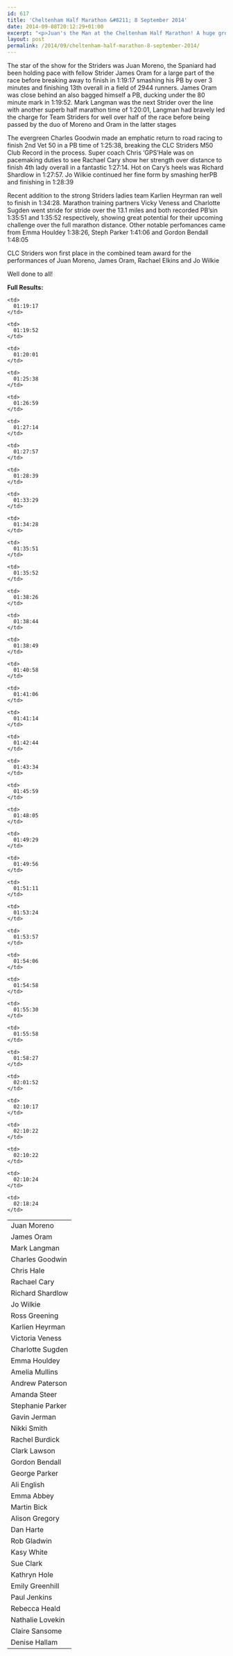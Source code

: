 ```yaml
---
id: 617
title: 'Cheltenham Half Marathon &#8211; 8 September 2014'
date: 2014-09-08T20:12:29+01:00
excerpt: "<p>Juan's the Man at the Cheltenham Half Marathon! A huge group of 38 CLC Striders took to the streets of Cheltenham to take on the second running of Cheltenham's Half Marathon. </p>"
layout: post
permalink: /2014/09/cheltenham-half-marathon-8-september-2014/
---
```

The star of the show for the Striders was Juan Moreno, the Spaniard had been holding pace with fellow Strider James Oram for a large part of the race before breaking away to finish in 1:19:17 smashing his PB by over 3 minutes and finishing 13th overall in a field of 2944 runners. James Oram was close behind an also bagged himself a PB, ducking under the 80 minute mark in 1:19:52. Mark Langman was the next Strider over the line with another superb half marathon time of 1:20:01, Langman had bravely led the charge for Team Striders for well over half of the race before being passed by the duo of Moreno and Oram in the latter stages

The evergreen Charles Goodwin made an emphatic return to road racing to finish 2nd Vet 50 in a PB time of 1:25:38, breaking the CLC Striders M50 Club Record in the process. Super coach Chris &#8216;GPS&#8217;Hale was on pacemaking duties to see Rachael Cary show her strength over distance to finish 4th lady overall in a fantastic 1:27:14. Hot on Cary&#8217;s heels was Richard Shardlow in 1:27:57. Jo Wilkie continued her fine form by smashing herPB and finishing in 1:28:39

Recent addition to the strong Striders ladies team Karlien Heyrman ran well to finish in 1:34:28. Marathon training partners Vicky Veness and Charlotte Sugden went stride for stride over the 13.1 miles and both recorded PB&#8217;sin 1:35:51 and 1:35:52 respectively, showing great potential for their upcoming challenge over the full marathon distance. Other notable perfomances came from Emma Houldey 1:38:26, Steph Parker 1:41:06 and Gordon Bendall 1:48:05

CLC Striders won first place in the combined team award for the performances of Juan Moreno, James Oram, Rachael Elkins and Jo Wilkie

Well done to all!

**Full Results:**

<table>
  <colgroup> <col></col> <col></col> </colgroup> <tr>
    <td>
      Juan Moreno
    </td>
    
    <td>
      01:19:17
    </td>
  </tr>
  
  <tr>
    <td>
      James Oram
    </td>
    
    <td>
      01:19:52
    </td>
  </tr>
  
  <tr>
    <td>
      Mark Langman
    </td>
    
    <td>
      01:20:01
    </td>
  </tr>
  
  <tr>
    <td>
      Charles Goodwin
    </td>
    
    <td>
      01:25:38
    </td>
  </tr>
  
  <tr>
    <td>
      Chris Hale
    </td>
    
    <td>
      01:26:59
    </td>
  </tr>
  
  <tr>
    <td>
      Rachael Cary
    </td>
    
    <td>
      01:27:14
    </td>
  </tr>
  
  <tr>
    <td>
      Richard Shardlow
    </td>
    
    <td>
      01:27:57
    </td>
  </tr>
  
  <tr>
    <td>
      Jo Wilkie
    </td>
    
    <td>
      01:28:39
    </td>
  </tr>
  
  <tr>
    <td>
      Ross Greening
    </td>
    
    <td>
      01:33:29
    </td>
  </tr>
  
  <tr>
    <td>
      Karlien Heyrman
    </td>
    
    <td>
      01:34:28
    </td>
  </tr>
  
  <tr>
    <td>
      Victoria Veness
    </td>
    
    <td>
      01:35:51
    </td>
  </tr>
  
  <tr>
    <td>
      Charlotte Sugden
    </td>
    
    <td>
      01:35:52
    </td>
  </tr>
  
  <tr>
    <td>
      Emma Houldey
    </td>
    
    <td>
      01:38:26
    </td>
  </tr>
  
  <tr>
    <td>
      Amelia Mullins
    </td>
    
    <td>
      01:38:44
    </td>
  </tr>
  
  <tr>
    <td>
      Andrew Paterson
    </td>
    
    <td>
      01:38:49
    </td>
  </tr>
  
  <tr>
    <td>
      Amanda Steer
    </td>
    
    <td>
      01:40:58
    </td>
  </tr>
  
  <tr>
    <td>
      Stephanie Parker
    </td>
    
    <td>
      01:41:06
    </td>
  </tr>
  
  <tr>
    <td>
      Gavin Jerman
    </td>
    
    <td>
      01:41:14
    </td>
  </tr>
  
  <tr>
    <td>
      Nikki Smith
    </td>
    
    <td>
      01:42:44
    </td>
  </tr>
  
  <tr>
    <td>
      Rachel Burdick
    </td>
    
    <td>
      01:43:34
    </td>
  </tr>
  
  <tr>
    <td>
      Clark Lawson
    </td>
    
    <td>
      01:45:59
    </td>
  </tr>
  
  <tr>
    <td>
      Gordon Bendall
    </td>
    
    <td>
      01:48:05
    </td>
  </tr>
  
  <tr>
    <td>
      George Parker
    </td>
    
    <td>
      01:49:29
    </td>
  </tr>
  
  <tr>
    <td>
      Ali English
    </td>
    
    <td>
      01:49:56
    </td>
  </tr>
  
  <tr>
    <td>
      Emma Abbey
    </td>
    
    <td>
      01:51:11
    </td>
  </tr>
  
  <tr>
    <td>
      Martin Bick
    </td>
    
    <td>
      01:53:24
    </td>
  </tr>
  
  <tr>
    <td>
      Alison Gregory
    </td>
    
    <td>
      01:53:57
    </td>
  </tr>
  
  <tr>
    <td>
      Dan Harte
    </td>
    
    <td>
      01:54:06
    </td>
  </tr>
  
  <tr>
    <td>
      Rob Gladwin
    </td>
    
    <td>
      01:54:58
    </td>
  </tr>
  
  <tr>
    <td>
      Kasy White
    </td>
    
    <td>
      01:55:30
    </td>
  </tr>
  
  <tr>
    <td>
      Sue Clark
    </td>
    
    <td>
      01:55:58
    </td>
  </tr>
  
  <tr>
    <td>
      Kathryn Hole
    </td>
    
    <td>
      01:58:27
    </td>
  </tr>
  
  <tr>
    <td>
      Emily Greenhill
    </td>
    
    <td>
      02:01:52
    </td>
  </tr>
  
  <tr>
    <td>
      Paul Jenkins
    </td>
    
    <td>
      02:10:17
    </td>
  </tr>
  
  <tr>
    <td>
      Rebecca Heald
    </td>
    
    <td>
      02:10:22
    </td>
  </tr>
  
  <tr>
    <td>
      Nathalie Lovekin
    </td>
    
    <td>
      02:10:22
    </td>
  </tr>
  
  <tr>
    <td>
      Claire Sansome
    </td>
    
    <td>
      02:10:24
    </td>
  </tr>
  
  <tr>
    <td>
      Denise Hallam
    </td>
    
    <td>
      02:18:24
    </td>
  </tr>
</table>